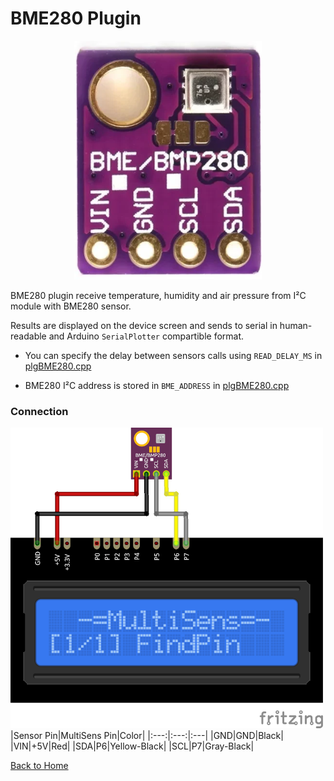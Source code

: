 # BME280 Plugin
<p align="center"><img src="BME280.png"/></p>

BME280 plugin receive temperature, humidity and air pressure from I²C module with 
BME280 sensor.

Results are displayed on the device screen and sends to serial in human-readable and 
Arduino `SerialPlotter` compartible format.

* You can specify the delay between sensors calls using `READ_DELAY_MS` 
  in [plgBME280.cpp](/plgBME280.cpp)

* BME280 I²C address is stored in `BME_ADDRESS` in [plgBME280.cpp](/plgBME280.cpp)

### Connection
![BME280Connection](BME280-CONN.png)
|Sensor Pin|MultiSens Pin|Color|
|:---:|:---:|:---|
|GND|GND|Black|
|VIN|+5V|Red|
|SDA|P6|Yellow-Black|
|SCL|P7|Gray-Black|



[Back to Home](/#supported-devices)

